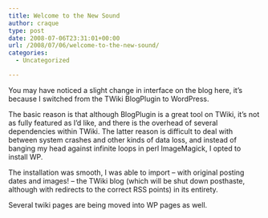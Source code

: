 ```yaml
---
title: Welcome to the New Sound
author: craque
type: post
date: 2008-07-06T23:31:01+00:00
url: /2008/07/06/welcome-to-the-new-sound/
categories:
  - Uncategorized

---
```

You may have noticed a slight change in interface on the blog here, it&#8217;s because I switched from the TWiki BlogPlugin to WordPress.

The basic reason is that although BlogPlugin is a great tool on TWiki, it&#8217;s not as fully featured as I&#8217;d like, and there is the overhead of several dependencies within TWiki. The latter reason is difficult to deal with between system crashes and other kinds of data loss, and instead of banging my head against infinite loops in perl ImageMagick, I opted to install WP.

The installation was smooth, I was able to import &#8211; with original posting dates and images! &#8211; the TWiki blog (which will be shut down posthaste, although with redirects to the correct RSS points) in its entirety.

Several twiki pages are being moved into WP pages as well.